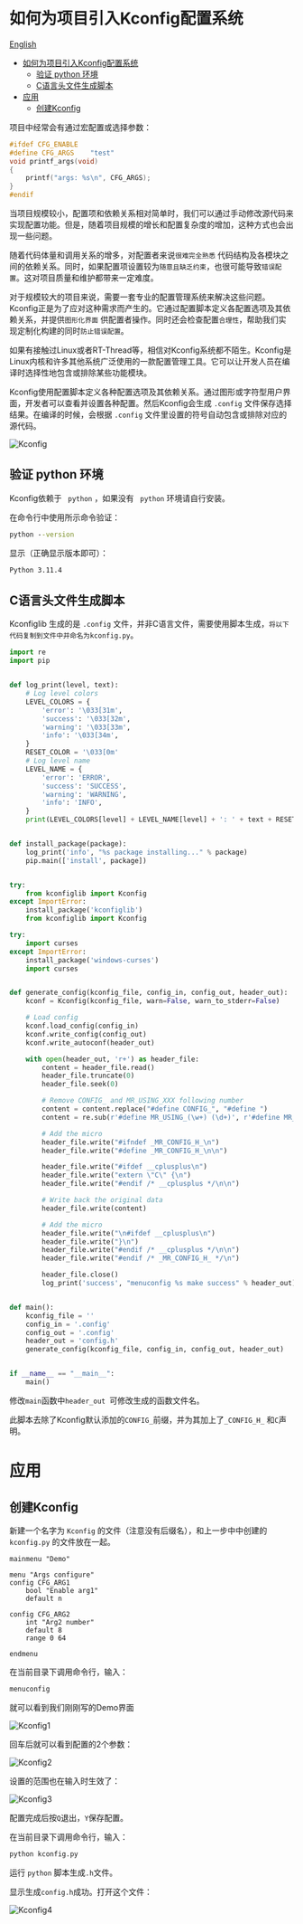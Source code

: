 # 如何为项目引入Kconfig配置系统

[English](introduce_Kconfig_EN.md)

<!-- TOC -->
* [如何为项目引入Kconfig配置系统](#如何为项目引入kconfig配置系统)
  * [验证 python 环境](#验证-python-环境)
  * [C语言头文件生成脚本](#c语言头文件生成脚本)
* [应用](#应用)
  * [创建Kconfig](#创建kconfig)
<!-- TOC -->

项目中经常会有通过宏配置或选择参数：

```c
#ifdef CFG_ENABLE
#define CFG_ARGS    "test"
void printf_args(void)
{
    printf("args: %s\n", CFG_ARGS);
}
#endif
```

当项目规模较小，配置项和依赖关系相对简单时，我们可以通过手动修改源代码来实现配置功能。但是，随着项目规模的增长和配置复杂度的增加，这种方式也会出现一些问题。

随着代码体量和调用关系的增多，对配置者来说`很难完全熟悉`
代码结构及各模块之间的依赖关系。同时，如果配置项设置较为`随意且缺乏约束`，也很可能导致`错误配置`。这对项目质量和维护都带来一定难度。

对于规模较大的项目来说，需要一套专业的配置管理系统来解决这些问题。Kconfig正是为了应对这种需求而产生的。它通过配置脚本定义各配置选项及其依赖关系，并提供`图形化界面`
供配置者操作。同时还会检查配置`合理性`，帮助我们实现定制化构建的同时`防止错误配置`。

如果有接触过Linux或者RT-Thread等，相信对Kconfig系统都不陌生。Kconfig是Linux内核和许多其他系统广泛使用的一款配置管理工具。它可以让开发人员在编译时选择性地包含或排除某些功能模块。

Kconfig使用配置脚本定义各种配置选项及其依赖关系。通过图形或字符型用户界面，开发者可以查看并设置各种配置。然后Kconfig会生成 `.config`
文件保存选择结果。在编译的时候，会根据 `.config` 文件里设置的符号自动包含或排除对应的源代码。

![Kconfig](../picture/Kconfig/Kconfig.png)

## 验证 python 环境

Kconfig依赖于 ` python` ，如果没有 ` python` 环境请自行安装。

在命令行中使用所示命令验证：

```cmd
python --version
```

显示（正确显示版本即可）：

```cmd
Python 3.11.4
```

## C语言头文件生成脚本

Kconfiglib 生成的是 `.config` 文件，并非C语言文件，需要使用脚本生成，`将以下代码复制到文件中并命名为kconfig.py`。

```python
import re
import pip


def log_print(level, text):
    # Log level colors
    LEVEL_COLORS = {
        'error': '\033[31m',
        'success': '\033[32m',
        'warning': '\033[33m',
        'info': '\033[34m',
    }
    RESET_COLOR = '\033[0m'
    # Log level name
    LEVEL_NAME = {
        'error': 'ERROR',
        'success': 'SUCCESS',
        'warning': 'WARNING',
        'info': 'INFO',
    }
    print(LEVEL_COLORS[level] + LEVEL_NAME[level] + ': ' + text + RESET_COLOR)


def install_package(package):
    log_print('info', "%s package installing..." % package)
    pip.main(['install', package])


try:
    from kconfiglib import Kconfig
except ImportError:
    install_package('kconfiglib')
    from kconfiglib import Kconfig

try:
    import curses
except ImportError:
    install_package('windows-curses')
    import curses


def generate_config(kconfig_file, config_in, config_out, header_out):
    kconf = Kconfig(kconfig_file, warn=False, warn_to_stderr=False)

    # Load config
    kconf.load_config(config_in)
    kconf.write_config(config_out)
    kconf.write_autoconf(header_out)

    with open(header_out, 'r+') as header_file:
        content = header_file.read()
        header_file.truncate(0)
        header_file.seek(0)

        # Remove CONFIG_ and MR_USING_XXX following number
        content = content.replace("#define CONFIG_", "#define ")
        content = re.sub(r'#define MR_USING_(\w+) (\d+)', r'#define MR_USING_\1', content)

        # Add the micro
        header_file.write("#ifndef _MR_CONFIG_H_\n")
        header_file.write("#define _MR_CONFIG_H_\n\n")

        header_file.write("#ifdef __cplusplus\n")
        header_file.write("extern \"C\" {\n")
        header_file.write("#endif /* __cplusplus */\n\n")

        # Write back the original data
        header_file.write(content)

        # Add the micro
        header_file.write("\n#ifdef __cplusplus\n")
        header_file.write("}\n")
        header_file.write("#endif /* __cplusplus */\n\n")
        header_file.write("#endif /* _MR_CONFIG_H_ */\n")

        header_file.close()
        log_print('success', "menuconfig %s make success" % header_out)


def main():
    kconfig_file = ''
    config_in = '.config'
    config_out = '.config'
    header_out = 'config.h'
    generate_config(kconfig_file, config_in, config_out, header_out)


if __name__ == "__main__":
    main()
```

修改`main`函数中`header_out `可修改生成的函数文件名。

此脚本去除了Kconfig默认添加的`CONFIG_`前缀，并为其加上了`_CONFIG_H_` 和`C`声明。

# 应用

## 创建Kconfig

新建一个名字为 `Kconfig` 的文件（注意没有后缀名），和上一步中中创建的 `kconfig.py` 的文件放在一起。

```Kconfig
mainmenu "Demo"

menu "Args configure"
config CFG_ARG1
    bool "Enable arg1"
    default n
    
config CFG_ARG2
	int "Arg2 number"
	default 8
	range 0 64

endmenu
```

在当前目录下调用命令行，输入：

```cmd
menuconfig
```

就可以看到我们刚刚写的Demo界面

![Kconfig1](../picture/Kconfig/Kconfig1.png)

回车后就可以看到配置的2个参数：

![Kconfig2](../picture/Kconfig/Kconfig2.png)

设置的范围也在输入时生效了：

![Kconfig3](../picture/Kconfig/Kconfig3.png)

配置完成后按`Q`退出，`Y`保存配置。

在当前目录下调用命令行，输入：

```cmd
python kconfig.py
```

运行 `python` 脚本生成`.h`文件。

显示生成`config.h`成功。打开这个文件：

![Kconfig4](../picture/Kconfig/Kconfig4.png)
